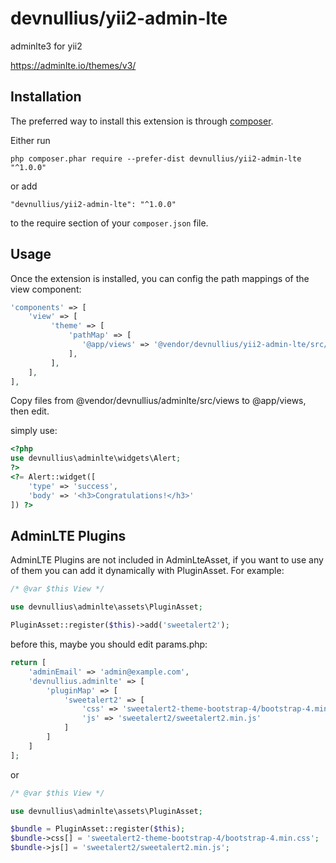 devnullius/yii2-admin-lte
======================
adminlte3 for yii2

https://adminlte.io/themes/v3/

Installation
------------

The preferred way to install this extension is through [composer](http://getcomposer.org/download/).

Either run

```
php composer.phar require --prefer-dist devnullius/yii2-admin-lte "^1.0.0"
```

or add

```
"devnullius/yii2-admin-lte": "^1.0.0"
```

to the require section of your `composer.json` file.


Usage
-----

Once the extension is installed, you can config the path mappings of the view component:

```php
'components' => [
    'view' => [
         'theme' => [
             'pathMap' => [
                '@app/views' => '@vendor/devnullius/yii2-admin-lte/src/views'
             ],
         ],
    ],
],
```

Copy files from @vendor/devnullius/adminlte/src/views to @app/views, then edit.

simply use:

```php
<?php
use devnullius\adminlte\widgets\Alert;
?>
<?= Alert::widget([
    'type' => 'success',
    'body' => '<h3>Congratulations!</h3>'
]) ?>
```

AdminLTE Plugins
----------------
AdminLTE Plugins are not included in AdminLteAsset, if you want to use any of them you can add it dynamically with PluginAsset.
For example:

```php
/* @var $this View */

use devnullius\adminlte\assets\PluginAsset;

PluginAsset::register($this)->add('sweetalert2');
```

before this, maybe you should edit params.php:

```php
return [
    'adminEmail' => 'admin@example.com',
    'devnullius.adminlte' => [
        'pluginMap' => [
            'sweetalert2' => [
                'css' => 'sweetalert2-theme-bootstrap-4/bootstrap-4.min.css',
                'js' => 'sweetalert2/sweetalert2.min.js'
            ]
        ]
    ]
];
```

or

```php
/* @var $this View */

use devnullius\adminlte\assets\PluginAsset;

$bundle = PluginAsset::register($this);
$bundle->css[] = 'sweetalert2-theme-bootstrap-4/bootstrap-4.min.css';
$bundle->js[] = 'sweetalert2/sweetalert2.min.js';
```
